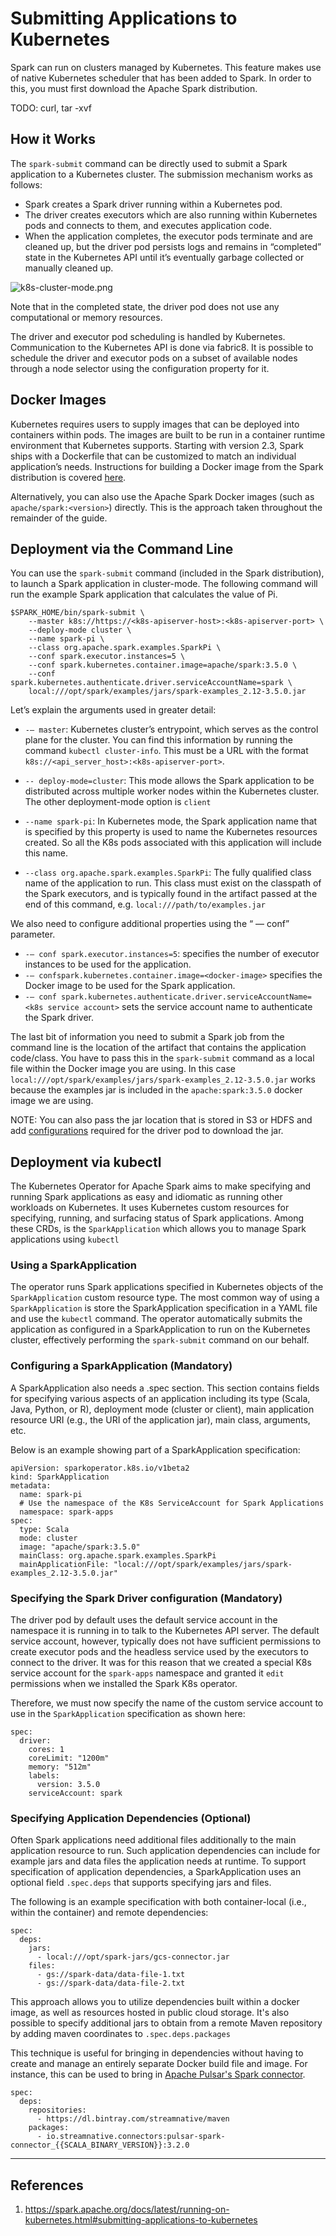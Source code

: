# Submitting Applications to Kubernetes

Spark can run on clusters managed by Kubernetes. This feature makes use of native Kubernetes scheduler that has been 
added to Spark. In order to this, you must first download the Apache Spark distribution.

TODO: curl, tar -xvf

## How it Works
The `spark-submit` command can be directly used to submit a Spark application to a Kubernetes cluster. The submission 
mechanism works as follows:

- Spark creates a Spark driver running within a Kubernetes pod. 
- The driver creates executors which are also running within Kubernetes pods and connects to them, and executes 
application code. 
- When the application completes, the executor pods terminate and are cleaned up, but the driver pod persists logs and 
remains in “completed” state in the Kubernetes API until it’s eventually garbage collected or manually cleaned up.

![k8s-cluster-mode.png](images%2Fk8s-cluster-mode.png)

Note that in the completed state, the driver pod does not use any computational or memory resources.

The driver and executor pod scheduling is handled by Kubernetes. Communication to the Kubernetes API is done via fabric8. 
It is possible to schedule the driver and executor pods on a subset of available nodes through a node selector using the 
configuration property for it.

## Docker Images
Kubernetes requires users to supply images that can be deployed into containers within pods. The images are built to be 
run in a container runtime environment that Kubernetes supports. Starting with version 2.3, Spark ships with a 
Dockerfile that can be customized to match an individual application’s needs. Instructions for building a Docker image 
from the Spark distribution is covered [here](https://spark.apache.org/docs/latest/running-on-kubernetes.html#docker-images).

Alternatively, you can also use the Apache Spark Docker images (such as `apache/spark:<version>`) directly. This is the approach
taken throughout the remainder of the guide.


## Deployment via the Command Line
You can use the `spark-submit` command (included in the Spark distribution), to launch a Spark application in cluster-mode.
The following command will run the example Spark application that calculates the value of Pi.


```
$SPARK_HOME/bin/spark-submit \
    --master k8s://https://<k8s-apiserver-host>:<k8s-apiserver-port> \
    --deploy-mode cluster \
    --name spark-pi \
    --class org.apache.spark.examples.SparkPi \
    --conf spark.executor.instances=5 \
    --conf spark.kubernetes.container.image=apache/spark:3.5.0 \
    --conf spark.kubernetes.authenticate.driver.serviceAccountName=spark \
    local:///opt/spark/examples/jars/spark-examples_2.12-3.5.0.jar
```

Let’s explain the arguments used in greater detail:

- `-— master`: Kubernetes cluster’s entrypoint, which serves as the control plane for the cluster. You can find this 
information by running the command `kubectl cluster-info`. This must be a URL with the format `k8s://<api_server_host>:<k8s-apiserver-port>`.

- `-- deploy-mode=cluster`: This mode allows the Spark application to be distributed across multiple worker nodes within
the Kubernetes cluster. The other deployment-mode option is `client`

- `--name spark-pi`: In Kubernetes mode, the Spark application name that is specified by this property is used 
to name the Kubernetes resources created. So all the K8s pods associated with this application will include this name. 

- `--class org.apache.spark.examples.SparkPi`: The fully qualified class name of the application to run. This class must 
exist on the classpath of the Spark executors, and is typically found in the artifact passed at the end of this command,
e.g. `local:///path/to/examples.jar`

We also need to configure additional properties using the “ — conf” parameter.

- `-— conf spark.executor.instances=5`: specifies the number of executor instances to be used for the application. 
- `-— confspark.kubernetes.container.image=<docker-image>` specifies the Docker image to be used for the Spark application.
- `-— conf spark.kubernetes.authenticate.driver.serviceAccountName=<k8s service account>` sets the service account name 
to authenticate the Spark driver.

The last bit of information you need to submit a Spark job from the command line is the location of the artifact that
contains the application code/class. You have to pass this in the `spark-submit` command as a local file within the Docker
image you are using. In this case `local:///opt/spark/examples/jars/spark-examples_2.12-3.5.0.jar` works because the examples
jar is included in the `apache:spark:3.5.0` docker image we are using.

NOTE: You can also pass the jar location that is stored in S3 or HDFS and add [configurations](https://spark.apache.org/docs/latest/running-on-kubernetes.html#dependency-management) 
required for the driver pod to download the jar.


## Deployment via kubectl
The Kubernetes Operator for Apache Spark aims to make specifying and running Spark applications as easy and idiomatic as 
running other workloads on Kubernetes. It uses Kubernetes custom resources for specifying, running, and surfacing status
of Spark applications. Among these CRDs, is the `SparkApplication` which allows you to manage Spark applications using
`kubectl`


### Using a SparkApplication
The operator runs Spark applications specified in Kubernetes objects of the `SparkApplication` custom resource type. 
The most common way of using a `SparkApplication` is store the SparkApplication specification in a YAML file and use 
the `kubectl` command. The operator automatically submits the application as configured in a SparkApplication to run on 
the Kubernetes cluster, effectively performing the `spark-submit` command on our behalf.

### Configuring a SparkApplication (Mandatory)
A SparkApplication also needs a .spec section. This section contains fields for specifying various aspects of an 
application including its type (Scala, Java, Python, or R), deployment mode (cluster or client), main application 
resource URI (e.g., the URI of the application jar), main class, arguments, etc.

Below is an example showing part of a SparkApplication specification:

```
apiVersion: sparkoperator.k8s.io/v1beta2
kind: SparkApplication
metadata:
  name: spark-pi
  # Use the namespace of the K8s ServiceAccount for Spark Applications
  namespace: spark-apps
spec:
  type: Scala
  mode: cluster
  image: "apache/spark:3.5.0"
  mainClass: org.apache.spark.examples.SparkPi
  mainApplicationFile: "local:///opt/spark/examples/jars/spark-examples_2.12-3.5.0.jar"
```

### Specifying the Spark Driver configuration (Mandatory)
The driver pod by default uses the default service account in the namespace it is running in to talk to the Kubernetes 
API server. The default service account, however, typically does not have sufficient permissions to create executor pods
and the headless service used by the executors to connect to the driver. It was for this reason that we created a special
K8s service account for the `spark-apps` namespace and granted it `edit` permissions when we installed the Spark K8s
operator.

Therefore, we must now specify the name of the custom service account to use in the `SparkApplication` specification as 
shown here:

```
spec:
  driver:
    cores: 1
    coreLimit: "1200m"
    memory: "512m"
    labels:
      version: 3.5.0
    serviceAccount: spark
```

### Specifying Application Dependencies (Optional)
Often Spark applications need additional files additionally to the main application resource to run. Such application 
dependencies can include for example jars and data files the application needs at runtime. To support specification of 
application dependencies, a SparkApplication uses an optional field `.spec.deps` that supports specifying jars and files.

The following is an example specification with both container-local (i.e., within the container) and remote dependencies:

```
spec:
  deps:
    jars:
      - local:///opt/spark-jars/gcs-connector.jar
    files:
      - gs://spark-data/data-file-1.txt
      - gs://spark-data/data-file-2.txt
```

This approach allows you to utilize dependencies built within a docker image, as well as resources hosted in public cloud
storage. It's also possible to specify additional jars to obtain from a remote Maven repository by adding maven coordinates
to `.spec.deps.packages`

This technique is useful for bringing in dependencies without having to create and manage an entirely separate Docker
build file and image. For instance, this can be used to bring in [Apache Pulsar's Spark connector](https://docs.streamnative.io/hub/data-processing-pulsar-spark-3.2).

```
spec:
  deps:
    repositories:
      - https://dl.bintray.com/streamnative/maven
    packages:
      - io.streamnative.connectors:pulsar-spark-connector_{{SCALA_BINARY_VERSION}}:3.2.0
```


-----------------
References
-----------------
1. https://spark.apache.org/docs/latest/running-on-kubernetes.html#submitting-applications-to-kubernetes
